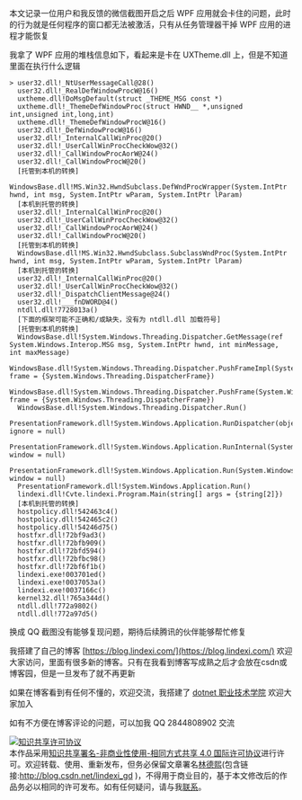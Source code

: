 
本文记录一位用户和我反馈的微信截图开启之后 WPF 应用就会卡住的问题，此时的行为就是任何程序的窗口都无法被激活，只有从任务管理器干掉 WPF 应用的进程才能恢复

<!--more-->


<!-- 发布 -->
<!-- 博客 -->

我拿了 WPF 应用的堆栈信息如下，看起来是卡在 UXTheme.dll 上，但是不知道里面在执行什么逻辑

```
> user32.dll!_NtUserMessageCall@28() 
  user32.dll!_RealDefWindowProcW@16()
  uxtheme.dll!DoMsgDefault(struct _THEME_MSG const *)
  uxtheme.dll!_ThemeDefWindowProc(struct HWND__ *,unsigned int,unsigned int,long,int)
  uxtheme.dll!_ThemeDefWindowProcW@16()
  user32.dll!_DefWindowProcW@16()
  user32.dll!_InternalCallWinProc@20() 
  user32.dll!_UserCallWinProcCheckWow@32() 
  user32.dll!_CallWindowProcAorW@24()
  user32.dll!_CallWindowProcW@20() 
  [托管到本机的转换]  
  WindowsBase.dll!MS.Win32.HwndSubclass.DefWndProcWrapper(System.IntPtr hwnd, int msg, System.IntPtr wParam, System.IntPtr lParam) 
  [本机到托管的转换]  
  user32.dll!_InternalCallWinProc@20() 
  user32.dll!_UserCallWinProcCheckWow@32() 
  user32.dll!_CallWindowProcAorW@24()
  user32.dll!_CallWindowProcW@20() 
  [托管到本机的转换]  
  WindowsBase.dll!MS.Win32.HwndSubclass.SubclassWndProc(System.IntPtr hwnd, int msg, System.IntPtr wParam, System.IntPtr lParam) 
  [本机到托管的转换]  
  user32.dll!_InternalCallWinProc@20() 
  user32.dll!_UserCallWinProcCheckWow@32() 
  user32.dll!_DispatchClientMessage@24() 
  user32.dll!___fnDWORD@4()
  ntdll.dll!7728013a() 
  [下面的框架可能不正确和/或缺失，没有为 ntdll.dll 加载符号]  
  [托管到本机的转换]  
  WindowsBase.dll!System.Windows.Threading.Dispatcher.GetMessage(ref System.Windows.Interop.MSG msg, System.IntPtr hwnd, int minMessage, int maxMessage) 
  WindowsBase.dll!System.Windows.Threading.Dispatcher.PushFrameImpl(System.Windows.Threading.DispatcherFrame frame = {System.Windows.Threading.DispatcherFrame}) 
  WindowsBase.dll!System.Windows.Threading.Dispatcher.PushFrame(System.Windows.Threading.DispatcherFrame frame = {System.Windows.Threading.DispatcherFrame}) 
  WindowsBase.dll!System.Windows.Threading.Dispatcher.Run()
  PresentationFramework.dll!System.Windows.Application.RunDispatcher(object ignore = null) 
  PresentationFramework.dll!System.Windows.Application.RunInternal(System.Windows.Window window = null)
  PresentationFramework.dll!System.Windows.Application.Run(System.Windows.Window window = null)
  PresentationFramework.dll!System.Windows.Application.Run() 
  lindexi.dll!Cvte.lindexi.Program.Main(string[] args = {string[2]}) 
  [本机到托管的转换]  
  hostpolicy.dll!542463c4()
  hostpolicy.dll!542465c2()
  hostpolicy.dll!54246d75()
  hostfxr.dll!72bf9ad3() 
  hostfxr.dll!72bfb909() 
  hostfxr.dll!72bfd594() 
  hostfxr.dll!72bfbc98() 
  hostfxr.dll!72bf6f1b() 
  lindexi.exe!003701ed()
  lindexi.exe!0037053a()
  lindexi.exe!0037166c()
  kernel32.dll!765a344d()
  ntdll.dll!772a9802() 
  ntdll.dll!772a97d5() 
```

换成 QQ 截图没有能够复现问题，期待后续腾讯的伙伴能够帮忙修复


我搭建了自己的博客 [https://blog.lindexi.com/](https://blog.lindexi.com/) 欢迎大家访问，里面有很多新的博客。只有在我看到博客写成熟之后才会放在csdn或博客园，但是一旦发布了就不再更新

如果在博客看到有任何不懂的，欢迎交流，我搭建了 [dotnet 职业技术学院](https://t.me/dotnet_campus) 欢迎大家加入

如有不方便在博客评论的问题，可以加我 QQ 2844808902 交流

<a rel="license" href="http://creativecommons.org/licenses/by-nc-sa/4.0/"><img alt="知识共享许可协议" style="border-width:0" src="https://licensebuttons.net/l/by-nc-sa/4.0/88x31.png" /></a><br />本作品采用<a rel="license" href="http://creativecommons.org/licenses/by-nc-sa/4.0/">知识共享署名-非商业性使用-相同方式共享 4.0 国际许可协议</a>进行许可。欢迎转载、使用、重新发布，但务必保留文章署名[林德熙](http://blog.csdn.net/lindexi_gd)(包含链接:http://blog.csdn.net/lindexi_gd )，不得用于商业目的，基于本文修改后的作品务必以相同的许可发布。如有任何疑问，请与我[联系](mailto:lindexi_gd@163.com)。